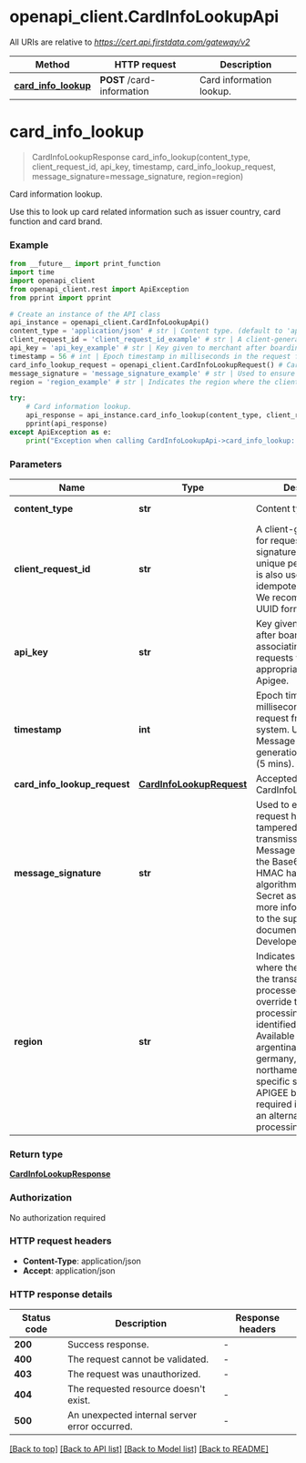 # openapi_client.CardInfoLookupApi

All URIs are relative to *https://cert.api.firstdata.com/gateway/v2*

Method | HTTP request | Description
------------- | ------------- | -------------
[**card_info_lookup**](CardInfoLookupApi.md#card_info_lookup) | **POST** /card-information | Card information lookup.


# **card_info_lookup**
> CardInfoLookupResponse card_info_lookup(content_type, client_request_id, api_key, timestamp, card_info_lookup_request, message_signature=message_signature, region=region)

Card information lookup.

Use this to look up card related information such as issuer country, card function and card brand.

### Example

```python
from __future__ import print_function
import time
import openapi_client
from openapi_client.rest import ApiException
from pprint import pprint

# Create an instance of the API class
api_instance = openapi_client.CardInfoLookupApi()
content_type = 'application/json' # str | Content type. (default to 'application/json')
client_request_id = 'client_request_id_example' # str | A client-generated ID for request tracking and signature creation, unique per request.  This is also used for idempotency control. We recommend 128-bit UUID format.
api_key = 'api_key_example' # str | Key given to merchant after boarding associating their requests with the appropriate app in Apigee.
timestamp = 56 # int | Epoch timestamp in milliseconds in the request from a client system. Used for Message Signature generation and time limit (5 mins).
card_info_lookup_request = openapi_client.CardInfoLookupRequest() # CardInfoLookupRequest | Accepted request type: CardInfoLookupRequest.
message_signature = 'message_signature_example' # str | Used to ensure the request has not been tampered with during transmission. The Message-Signature is the Base64 encoded HMAC hash (SHA256 algorithm with the API Secret as the key.) For more information, refer to the supporting documentation on the Developer Portal. (optional)
region = 'region_example' # str | Indicates the region where the client wants the transaction to be processed. This will override the default processing region identified for the client. Available options are argentina, brazil, germany, india and northamerica. Region specific store setup and APIGEE boarding is required in order to use an alternate region for processing. (optional)

try:
    # Card information lookup.
    api_response = api_instance.card_info_lookup(content_type, client_request_id, api_key, timestamp, card_info_lookup_request, message_signature=message_signature, region=region)
    pprint(api_response)
except ApiException as e:
    print("Exception when calling CardInfoLookupApi->card_info_lookup: %s\n" % e)
```

### Parameters

Name | Type | Description  | Notes
------------- | ------------- | ------------- | -------------
 **content_type** | **str**| Content type. | [default to &#39;application/json&#39;]
 **client_request_id** | **str**| A client-generated ID for request tracking and signature creation, unique per request.  This is also used for idempotency control. We recommend 128-bit UUID format. | 
 **api_key** | **str**| Key given to merchant after boarding associating their requests with the appropriate app in Apigee. | 
 **timestamp** | **int**| Epoch timestamp in milliseconds in the request from a client system. Used for Message Signature generation and time limit (5 mins). | 
 **card_info_lookup_request** | [**CardInfoLookupRequest**](CardInfoLookupRequest.md)| Accepted request type: CardInfoLookupRequest. | 
 **message_signature** | **str**| Used to ensure the request has not been tampered with during transmission. The Message-Signature is the Base64 encoded HMAC hash (SHA256 algorithm with the API Secret as the key.) For more information, refer to the supporting documentation on the Developer Portal. | [optional] 
 **region** | **str**| Indicates the region where the client wants the transaction to be processed. This will override the default processing region identified for the client. Available options are argentina, brazil, germany, india and northamerica. Region specific store setup and APIGEE boarding is required in order to use an alternate region for processing. | [optional] 

### Return type

[**CardInfoLookupResponse**](CardInfoLookupResponse.md)

### Authorization

No authorization required

### HTTP request headers

 - **Content-Type**: application/json
 - **Accept**: application/json

### HTTP response details
| Status code | Description | Response headers |
|-------------|-------------|------------------|
**200** | Success response. |  -  |
**400** | The request cannot be validated. |  -  |
**403** | The request was unauthorized. |  -  |
**404** | The requested resource doesn&#39;t exist. |  -  |
**500** | An unexpected internal server error occurred. |  -  |

[[Back to top]](#) [[Back to API list]](../README.md#documentation-for-api-endpoints) [[Back to Model list]](../README.md#documentation-for-models) [[Back to README]](../README.md)

